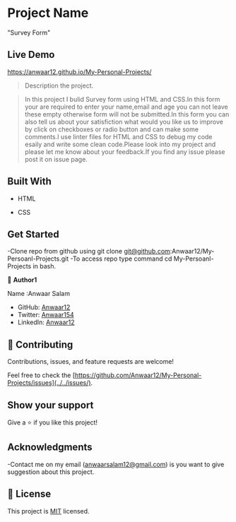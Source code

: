 # Project Name

"Survey Form"

## Live Demo

https://anwaar12.github.io/My-Personal-Projects/

> Description the project.

> In this project I bulid Survey form using HTML and CSS.In this form your are required to enter your name,email and age you can not leave these empty otherwise form will not be submitted.In this form you can also tell us about your satisfiction what would you like us to improve by click on checkboxes or radio button and can make some comments.I use linter files for HTML and CSS to debug my code esaily and write some clean code.Please look into my project and please let me know about your feedback.If you find any issue please post it on issue page.

## Built With

- HTML

- CSS

## Get Started

-Clone repo from github using git clone git@github.com:Anwaar12/My-Persoanl-Projects.git
-To access repo type command cd My-Persoanl-Projects in bash.

👤 **Author1**

Name :Anwaar Salam

- GitHub: [Anwaar12](https://github.com/Anwaar12)
- Twitter: [Anwaar154](https://twitter.com/Anwaar154)
- LinkedIn: [Anwaar12](https://www.linkedin.com/in/anwaar-salam-61a3821b0/)

## 🤝 Contributing

Contributions, issues, and feature requests are welcome!

Feel free to check the [https://github.com/Anwaar12/My-Personal-Projects/issues](../../issues/).

## Show your support

Give a ⭐️ if you like this project!

## Acknowledgments

-Contact me on my email (anwaarsalam12@gmail.com) is you want to give suggestion about this project.

## 📝 License

This project is [MIT](https://choosealicense.com/licenses/mit/) licensed.
